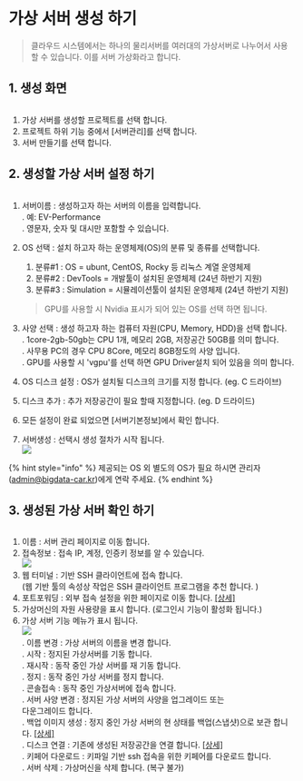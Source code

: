 # 가상 서버 생성 하기

> 클라우드 시스템에서는 하나의 물리서버를 여러대의 가상서버로 나누어서 사용 할 수 있습니다. 이를 서버 가상화라고 합니다.

## 1. 생성 화면&#x20;

<figure><img src="../../.gitbook/assets/image (42).png" alt=""><figcaption></figcaption></figure>

1. 가상 서버를 생성할 프로젝트를 선택 합니다.&#x20;
2. 프로젝트 하위 기능 중에서 \[서버관리]를 선택 합니다.&#x20;
3. 서버 만들기를 선택 합니다.&#x20;

## 2. 생성할 가상 서버 설정 하기&#x20;

<figure><img src="../../.gitbook/assets/image (43).png" alt=""><figcaption></figcaption></figure>

1. 서버이름 : 생성하고자 하는 서버의 이름을 입력합니다. \
   . 예: EV-Performance\
   . 영문자, 숫자 및 대시만 포함할 수 있습니다.
2.  OS 선택 : 설치 하고자 하는 운영체제(OS)의  분류  및  종류를  선택합니다.

    1. 분류#1  : OS = ubunt, CentOS, Rocky 등 리눅스 계열 운영체제
    2. 분류#2  : DevTools = 개발툴이 설치된 운영체제 (24년 하반기 지원)
    3. 분류#3   : Simulation = 시뮬레이션툴이 설치된 운영체제 (24년 하반기 지원)

    > GPU를 사용할 시 Nvidia 표시가 되어 있는 OS를 선택 하면 됩니다.&#x20;
3. 사양 선택 : 생성 하고자 하는 컴퓨터 자원(CPU, Memory, HDD)을 선택 합니다. \
   . 1core-2gb-50gb는 CPU 1개, 메모리 2GB, 저장공간 50GB를 의미 합니다. \
   . 사무용 PC의 경우 CPU 8Core, 메모리 8GB정도의 사양 입니다. \
   . GPU를 사용할 시 'vgpu'를 선택 하면 GPU Driver설치 되어 있음을 의미 합니다.&#x20;
4. OS 디스크 설정 : OS가 설치될 디스크의 크기를 지정 합니다. (eg. C 드라이브)
5. 디스크 추가 : 추가 저장공간이 필요 할때 지정합니다.   (eg. D 드라이드)
6. 모든 설정이 완료 되었으면 \[서버기본정보]에서 확인 합니다.&#x20;
7. 서버생성 : 선택시 생성 절차가 시작 됩니다.                   \
   ![](<../../.gitbook/assets/image (46).png>)

{% hint style="info" %}
제공되는 OS 외 별도의 OS가  필요 하시면 관리자(admin@bigdata-car.kr)에게 연락 주세요.&#x20;
{% endhint %}

## 3. 생성된 가상 서버 확인 하기&#x20;

<figure><img src="../../.gitbook/assets/image (47).png" alt=""><figcaption></figcaption></figure>

1. 이름 : 서버 관리 페이지로 이동 합니다.&#x20;
2. 접속정보 : 접속 IP, 계정, 인증키 정보를 알 수 있습니다. \
   ![](<../../.gitbook/assets/image (48).png>)
3. 웹 터미널 : 기반 SSH 클라이언트에 접속 합니다. \
   (웹 기반 툴의 속성상 작업은 SSH 클라이언트 프로그램을 추천 합니다. )
4. 포트포워딩 : 외부 접속 설정을 위한 페이지로 이동 합니다. [\[상세\]](undefined-8.md)
5. 가상머신의 자원 사용량을 표시 합니다. (로그인시 기능이 활성화 됩니다.)
6. 가상 서버 기능 메뉴가 표시 됩니다. \
   ![](<../../.gitbook/assets/image (49).png>)\
   . 이름 변경 : 가상 서버의 이름을 변경 합니다. \
   . 시작 : 정지된 가상서버를 기동 합니다. \
   . 재시작 : 동작 중인 가상 서버를 재 기동 합니다. \
   . 정지 : 동작 중인 가상 서버를 정지 합니다. \
   . 콘솔접속 : 동작 중인 가상서버에 접속 합니다. \
   . 서버 사양 변경 : 정지된 가상 서버의 사양을 업그레이드   또는\
   다운그레이드 합니다.  \
   . 백업 이미지 생성 : 정지 중인 가상 서버의 현 상태를 백업(스냅샷)으로 보관 합니다. [\[상세\]](undefined-7.md)\
   . 디스크 연결 : 기존에 생성된 저장공간을 연결 합니다. [\[상세\]](undefined-6.md)\
   . 키페어 다운로드 : 키파일 기반 ssh 접속을 위한 키페어를 다운로드 합니다. \
   . 서버 삭제 : 가상머신을 삭제 합니다. (복구 불가)
